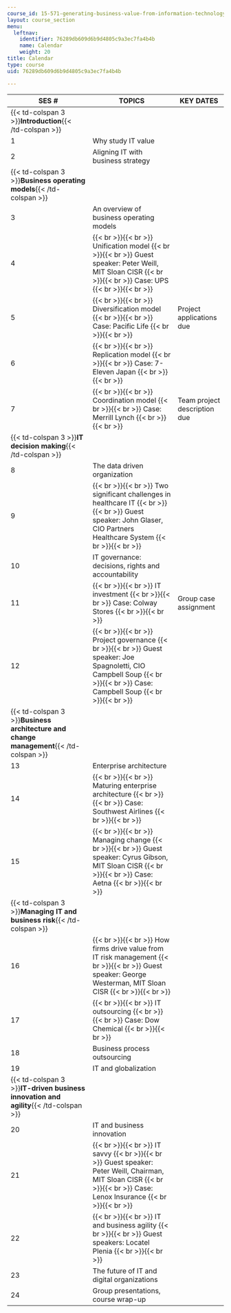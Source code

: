 ```yaml
---
course_id: 15-571-generating-business-value-from-information-technology-spring-2009
layout: course_section
menu:
  leftnav:
    identifier: 76289db609d6b9d4805c9a3ec7fa4b4b
    name: Calendar
    weight: 20
title: Calendar
type: course
uid: 76289db609d6b9d4805c9a3ec7fa4b4b

---
```


| SES # | TOPICS | KEY DATES |
| --- | --- | --- |
| {{< td-colspan 3 >}}**Introduction**{{< /td-colspan >}} |||
| 1 | Why study IT value | &nbsp; |
| 2 | Aligning IT with business strategy | &nbsp; |
| {{< td-colspan 3 >}}**Business operating models**{{< /td-colspan >}} |||
| 3 | An overview of business operating models || {{< td-colspan 3 >}}Project descriptions posted{{< /td-colspan >}} |||
| 4 |  {{< br >}}{{< br >}} Unification model {{< br >}}{{< br >}} Guest speaker: Peter Weill, MIT Sloan CISR {{< br >}}{{< br >}} Case: UPS {{< br >}}{{< br >}}  | &nbsp; |
| 5 |  {{< br >}}{{< br >}} Diversification model {{< br >}}{{< br >}} Case: Pacific Life {{< br >}}{{< br >}}  | Project applications due |
| 6 |  {{< br >}}{{< br >}} Replication model {{< br >}}{{< br >}} Case: 7-Eleven Japan {{< br >}}{{< br >}}  | &nbsp; |
| 7 |  {{< br >}}{{< br >}} Coordination model {{< br >}}{{< br >}} Case: Merrill Lynch {{< br >}}{{< br >}}  | Team project description due |
| {{< td-colspan 3 >}}**IT decision making**{{< /td-colspan >}} |||
| 8 | The data driven organization | &nbsp; |
| 9 |  {{< br >}}{{< br >}} Two significant challenges in healthcare IT {{< br >}}{{< br >}} Guest speaker: John Glaser, CIO Partners Healthcare System {{< br >}}{{< br >}}  | &nbsp; |
| 10 | IT governance: decisions, rights and accountability | &nbsp; |
| 11 |  {{< br >}}{{< br >}} IT investment {{< br >}}{{< br >}} Case: Colway Stores {{< br >}}{{< br >}}  | Group case assignment |
| 12 |  {{< br >}}{{< br >}} Project governance {{< br >}}{{< br >}} Guest speaker: Joe Spagnoletti, CIO Campbell Soup {{< br >}}{{< br >}} Case: Campbell Soup {{< br >}}{{< br >}}  | &nbsp; |
| {{< td-colspan 3 >}}**Business architecture and change management**{{< /td-colspan >}} |||
| 13 | Enterprise architecture | &nbsp; |
| 14 |  {{< br >}}{{< br >}} Maturing enterprise architecture {{< br >}}{{< br >}} Case: Southwest Airlines {{< br >}}{{< br >}}  | &nbsp; |
| 15 |  {{< br >}}{{< br >}} Managing change {{< br >}}{{< br >}} Guest speaker: Cyrus Gibson, MIT Sloan CISR {{< br >}}{{< br >}} Case: Aetna {{< br >}}{{< br >}}  | &nbsp; |
| {{< td-colspan 3 >}}**Managing IT and business risk**{{< /td-colspan >}} |||
| 16 |  {{< br >}}{{< br >}} How firms drive value from IT risk management {{< br >}}{{< br >}} Guest speaker: George Westerman, MIT Sloan CISR {{< br >}}{{< br >}}  | &nbsp; |
| 17 |  {{< br >}}{{< br >}} IT outsourcing {{< br >}}{{< br >}} Case: Dow Chemical {{< br >}}{{< br >}}  | &nbsp; |
| 18 | Business process outsourcing | &nbsp; |
| 19 | IT and globalization | &nbsp; |
| {{< td-colspan 3 >}}**IT-driven business innovation and agility**{{< /td-colspan >}} |||
| 20 | IT and business innovation | &nbsp; |
| 21 |  {{< br >}}{{< br >}} IT savvy {{< br >}}{{< br >}} Guest speaker: Peter Weill, Chairman, MIT Sloan CISR {{< br >}}{{< br >}} Case: Lenox Insurance {{< br >}}{{< br >}}  | &nbsp; |
| 22 |  {{< br >}}{{< br >}} IT and business agility {{< br >}}{{< br >}} Guest speakers: Locatel Plenia {{< br >}}{{< br >}}  | &nbsp; |
| 23 | The future of IT and digital organizations | &nbsp; |
| 24 | Group presentations, course wrap-up |